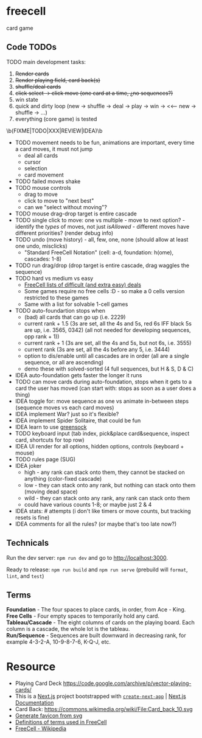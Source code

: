 # freecell

card game

## Code TODOs

TODO main development tasks:

1. ~~Render cards~~
1. ~~Render playing field, card back(s)~~
1. ~~shuffle/deal cards~~
1. ~~click select -> click move (one card at a time, ¿no sequences?)~~
1. win state
1. quick and dirty loop (new -> shuffle -> deal -> play -> win -> <<-- new -> shuffle -> …)
1. everything (core game) is tested

\b(FIXME|TODO|XXX|REVIEW|IDEA)\b

- TODO movement needs to be fun, animations are important, every time a card moves, it must not jump
  - deal all cards
  - cursor
  - selection
  - card movement
- TODO failed moves shake
- TODO mouse controls
  - drag to move
  - click to move to "next best"
  - can we "select without moving"?
- TODO mouse drag-drop target is entire cascade
- TODO single click to move: one vs multiple - move to next option? - identify the _types_ of moves, not just _isAllowed_ - different moves have different priorities? (render debug info)
- TODO undo (move history) - all, few, one, none (should allow at least one undo, misclicks)
  - "Standard FreeCell Notation" (cell: a-d, foundation: h(ome), cascades: 1-8)
- TODO run drag/drop (drop target is entire cascade, drag waggles the sequence)
- TODO hard vs medium vs easy
  - [FreeCell lists of difficult (and extra easy) deals](https://www.solitairelaboratory.com/fclists.html)
  - Some games require no free cells :D - so make a 0 cells version restricted to these games
  - Same with a list for solvable 1-cell games
- TODO auto-foundartion stops when
  - (bad) all cards that can go up (i.e. 2229)
  - current rank + 1.5 (3s are set, all the 4s and 5s, red 6s IFF black 5s are up, i.e. 3565, 0342) (all not needed for developing sequences, opp rank + 1))
  - current rank + 1 (3s are set, all the 4s and 5s, but not 6s, i.e. 3555)
  - current rank (3s are set, all the 4s before any 5, i.e. 3444)
  - option to dis/enable until all cascades are in order (all are a single sequence, or all are ascending)
  - demo these with solved-sorted (4 full sequences, but H & S, D & C)
- IDEA auto-foundation gets faster the longer it runs
- TODO can move cards during auto-foundation, stops when it gets to a card the user has moved (can start with: stops as soon as a user does a thing)
- IDEA toggle for: move sequence as one vs animate in-between steps (sequence moves vs each card moves)
- IDEA implement War? just so it's flexible?
- IDEA implement Spider Solitaire, that could be fun
- IDEA learn to use [greensock](https://css-tricks.com/how-to-animate-on-the-web-with-greensock/)
- TODO keyboard input (tab index, pick&place card&sequence, inspect card, shortcuts for top row)
- IDEA UI render for all options, hidden options, controls (keyboard + mouse)
- TODO rules page (SUG)
- IDEA joker
  - high - any rank can stack onto them, they cannot be stacked on anything (color-fixed cascade)
  - low - they can stack onto any rank, but nothing can stack onto them (moving dead space)
  - wild - they can stack onto any rank, any rank can stack onto them
  - could have various counts 1-8; or maybe just 2 & 4
- IDEA stats: # attempts (i don't like timers or move counts, but tracking resets is fine)
- IDEA comments for all the rules? (or maybe that's too late now?)

## Technicals

Run the dev server: `npm run dev` and go to [http://localhost:3000](http://localhost:3000).

Ready to release: `npm run build` and `npm run serve` (prebuild will `format`, `lint`, and `test`)

## Terms

**Foundation** - The four spaces to place cards, in order, from Ace - King. \
**Free Cells** - Four empty spaces to temporarily hold any card. \
**Tableau/Cascade** - The eight columns of cards on the playing board. Each column is a cascade, the whole lot is the tableau. \
**Run/Sequence** - Sequences are built downward in decreasing rank, for example 4-3-2-A, 10-9-8-7-6, K-Q-J, etc.

# Resource

- Playing Card Deck https://code.google.com/archive/p/vector-playing-cards/
- This is a [Next.js](https://nextjs.org/) project bootstrapped with [`create-next-app`](https://github.com/vercel/next.js/tree/canary/packages/create-next-app) | [Next.js Documentation](https://nextjs.org/docs)
- Card Back: https://commons.wikimedia.org/wiki/File:Card_back_10.svg
- [Generate favicon from svg](https://svg2ico.com/)
- [Definitions of terms used in FreeCell](https://mobilityware.helpshift.com/hc/en/12-freecell/faq/3459-definitions-of-terms-used-in-freecell/)
- [FreeCell - Wikipedia](https://en.wikipedia.org/wiki/FreeCell)
